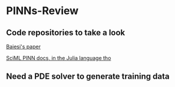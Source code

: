 # PINNs-Review

## Code repositories to take a look

[Baiesi's paper](https://github.com/maziarraissi/PINNs)

[SciML PINN docs, in the Julia language tho](https://github.com/SciML/NeuralPDE.jl)

## Need a PDE solver to generate training data

